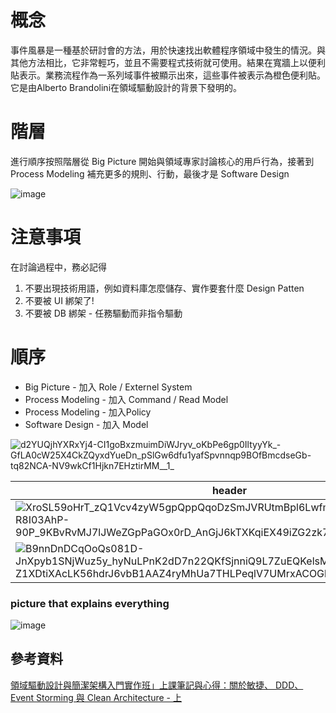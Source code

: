 # 概念

事件風暴是一種基於研討會的方法，用於快速找出軟體程序領域中發生的情況。與其他方法相比，它非常輕巧，並且不需要程式技術就可使用。結果在寬牆上以便利貼表示。業務流程作為一系列域事件被顯示出來，這些事件被表示為橙色便利貼。它是由Alberto Brandolini在領域驅動設計的背景下發明的。


# 階層

進行順序按照階層從 Big Picture 開始與領域專家討論核心的用戶行為，接著到 Process Modeling 補充更多的規則、行動，最後才是 Software Design

![image](uploads/09f733ce025962a8502f249294dd0812/image.png)

# 注意事項
在討論過程中，務必記得

1. 不要出現技術用語，例如資料庫怎麼儲存、實作要套什麼 Design Patten
1. 不要被 UI 綁架了!
1. 不要被 DB 綁架 - 任務驅動而非指令驅動

# 順序
- Big Picture - 加入 Role / Externel System
- Process Modeling - 加入 Command / Read Model
- Process Modeling - 加入Policy
- Software Design - 加入 Model


![d2YUQjhYXRxYj4-CI1goBxzmuimDiWJryv_oKbPe6gp0IltyyYk_-GfLA0cW25X4CkZQyxdYueDn_pSlGw6dfu1yafSpvnnqp9BOfBmcdseGb-tq82NCA-NV9wkCf1Hjkn7EHztirMM__1_](uploads/4ad521429a5dcc19d8ee740b9f38237e/d2YUQjhYXRxYj4-CI1goBxzmuimDiWJryv_oKbPe6gp0IltyyYk_-GfLA0cW25X4CkZQyxdYueDn_pSlGw6dfu1yafSpvnnqp9BOfBmcdseGb-tq82NCA-NV9wkCf1Hjkn7EHztirMM__1_.jpg)

| header | header | header |
| ------ | ------ | ------ |
| ![XroSL59oHrT_zQ1Vcv4zyW5gpQppQqoDzSmJVRUtmBpl6Lwfmy9mETb4agAXSs1--R8I03AhP-90P_9KBvRvMJ7lJWeZGpPaGOx0rD_AnGjJ6kTXKqiEX49iZG2zk7Ez0qrXpMiFRmk](uploads/7ed134efa3eb6568f55bdcd6c57c0498/XroSL59oHrT_zQ1Vcv4zyW5gpQppQqoDzSmJVRUtmBpl6Lwfmy9mETb4agAXSs1--R8I03AhP-90P_9KBvRvMJ7lJWeZGpPaGOx0rD_AnGjJ6kTXKqiEX49iZG2zk7Ez0qrXpMiFRmk.jpg) | ![TC9uK0ClN0fd04E-11pvIYMTmC3gS0CLTJ8p1M8_FPZjRpFQQ16DE5Xwf0zvEAR2bwIteme460pr9w4QO4S8ZB089I8Ha2kUllGGMKUbYyCyMcpkL6R708cjMJeKTZuI5ug0yhCkgyA](uploads/3f5cbab05d315ab9d2d438fef2157321/TC9uK0ClN0fd04E-11pvIYMTmC3gS0CLTJ8p1M8_FPZjRpFQQ16DE5Xwf0zvEAR2bwIteme460pr9w4QO4S8ZB089I8Ha2kUllGGMKUbYyCyMcpkL6R708cjMJeKTZuI5ug0yhCkgyA.jpg) |![h0q1onX1OPGuqKndxnC2sqMcCiucfWfM0l3mYyoJvLxpkG4nnWwxWyPHxKIy78WS0Y-liZeUDN0az8gr7nhz-BDqMJdB39flGnUqsdTv8p13p--AWXANZ_fzHhEUcuutFl261N1xhxs](uploads/4d271308b59c13febdea3e3024acd4f3/h0q1onX1OPGuqKndxnC2sqMcCiucfWfM0l3mYyoJvLxpkG4nnWwxWyPHxKIy78WS0Y-liZeUDN0az8gr7nhz-BDqMJdB39flGnUqsdTv8p13p--AWXANZ_fzHhEUcuutFl261N1xhxs.jpg)|
| ![B9nnDnDCqOoQs081D-JnXpyb1SNjWuz5y_hyNuLPnK2dD7n22QKfSjnniQ9L7ZuEQKelsMcQBpTQC7NYscgA3rD-Z1XDtiXAcLK56hdrJ6vbB1AAZ4ryMhUa7THLPeqlV7UMrxACOGk](uploads/30c2f99aa717130ddd9572df98200d25/B9nnDnDCqOoQs081D-JnXpyb1SNjWuz5y_hyNuLPnK2dD7n22QKfSjnniQ9L7ZuEQKelsMcQBpTQC7NYscgA3rD-Z1XDtiXAcLK56hdrJ6vbB1AAZ4ryMhUa7THLPeqlV7UMrxACOGk.jpg) | ||

### picture that explains everything

![image](uploads/3ff380d59d23c512f70d14f34f5a1483/image.png)


## 參考資料

[領域驅動設計與簡潔架構入門實作班」上課筆記與心得：關於敏捷、 DDD、 Event Storming 與 Clean Architecture - 上](https://yuanchieh.page/posts/2022/2022-01-14-%E9%A0%98%E5%9F%9F%E9%A9%85%E5%8B%95%E8%A8%AD%E8%A8%88%E8%88%87%E7%B0%A1%E6%BD%94%E6%9E%B6%E6%A7%8B%E5%85%A5%E9%96%80%E5%AF%A6%E4%BD%9C%E7%8F%AD%E4%B8%8A%E8%AA%B2%E7%AD%86%E8%A8%98%E8%88%87%E5%BF%83%E5%BE%97%E9%97%9C%E6%96%BC%E6%95%8F%E6%8D%B7-ddd-%E8%88%87-event-storming-%E4%B8%8A/)


